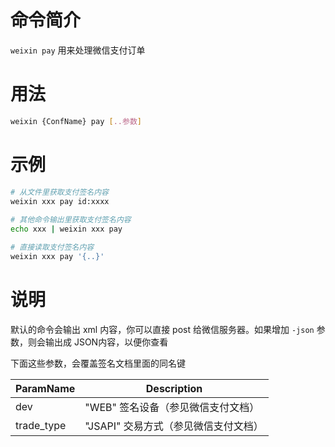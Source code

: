 # 命令简介 

`weixin pay` 用来处理微信支付订单

# 用法

```bash
weixin {ConfName} pay [..参数]
```

# 示例

```bash
# 从文件里获取支付签名内容
weixin xxx pay id:xxxx
    
# 其他命令输出里获取支付签名内容
echo xxx | weixin xxx pay

# 直接读取支付签名内容
weixin xxx pay '{..}'
```
    
# 说明
  
默认的命令会输出 xml 内容，你可以直接 post 给微信服务器。如果增加 `-json` 参数，则会输出成 JSON内容，以便你查看
    
下面这些参数，会覆盖签名文档里面的同名键

 ParamName  | Description
------------|----------------------------------------
 dev        | "WEB" 签名设备（参见微信支付文档）
 trade_type | "JSAPI" 交易方式（参见微信支付文档）
